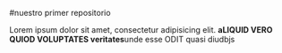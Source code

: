 #nuestro primer repositorio

<p>Lorem ipsum dolor sit amet, consectetur adipisicing elit. <strong>aLIQUID VERO QUIOD VOLUPTATES veritates</strong>unde esse ODIT quasi diudbjs</p>
